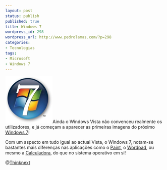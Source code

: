 ```yaml
---
layout: post
status: publish
published: true
title: Windows 7
wordpress_id: 298
wordpress_url: http://www.pedrolamas.com/?p=298
categories:
- Tecnologias
tags:
- Microsoft
- Windows 7
---
```

[![](wp-content/uploads/2008/09/windows-7.jpg "Windows 7")](http://www.thinknext.net/archives/2268)Ainda o Windows Vista não convenceu realmente os utilizadores, e já começam a aparecer as primeiras imagens do próximo [Windows 7](wp-content/uploads/2008/09/windows-7-welcome.jpg "Windows 7 Welcome")!

Com um aspecto em tudo igual ao actual Vista, o Windows 7, notam-se bastantes mais diferenças nas aplicações como o [Paint](wp-content/uploads/2008/09/paint.jpg "Windows 7 Paint"), o [Wordpad](wp-content/uploads/2008/09/wordpad.jpg "Windows 7 Wordpad"), ou mesmo a [Calculadora](wp-content/uploads/2008/09/calculator.jpg "Windows 7 Calculator"), do que no sistema operativo em si!

@[Thinknext](http://www.thinknext.net/archives/2268)
